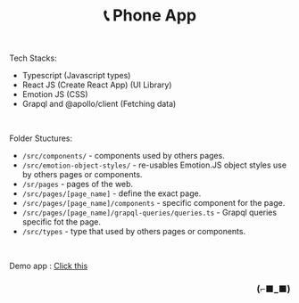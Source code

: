 <h1 align="center">📞 Phone App</h1>

<br>

Tech Stacks:

- Typescript (Javascript types)
- React JS (Create React App) (UI Library)
- Emotion JS (CSS)
- Grapql and @apollo/client (Fetching data)

<br>

Folder Stuctures:

- `/src/components/` - components used by others pages.
- `/src/emotion-object-styles/` - re-usables Emotion.JS object styles use by others pages or components.
- `/sr/pages` - pages of the web.
- `/src/pages/[page_name]` - define the exact page.
- `/src/pages/[page_name]/components` - specific component for the page.
- `/src/pages/[page_name]/grapql-queries/queries.ts` - Grapql queries specific fot the page.
- `/src/types` - type that used by others pages or components.

<br>

Demo app : [Click this](https://phone-app-example.netlify.app/)

<h3 align="right">(⌐■_■)</h3>
